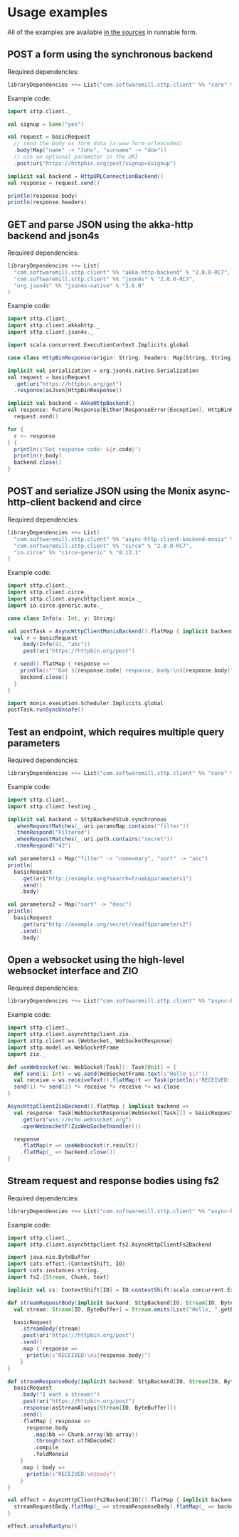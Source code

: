 # Usage examples

All of the examples are available [in the sources](https://github.com/softwaremill/sttp/blob/master/examples/src/main/scala/sttp/client/examples) in runnable form.

## POST a form using the synchronous backend

Required dependencies:

```scala            
libraryDependencies ++= List("com.softwaremill.sttp.client" %% "core" % "2.0.0-RC7")
```

Example code:

```scala
import sttp.client._

val signup = Some("yes")

val request = basicRequest
  // send the body as form data (x-www-form-urlencoded)
  .body(Map("name" -> "John", "surname" -> "doe"))
  // use an optional parameter in the URI
  .post(uri"https://httpbin.org/post?signup=$signup")

implicit val backend = HttpURLConnectionBackend()
val response = request.send()

println(response.body)
println(response.headers)
```

## GET and parse JSON using the akka-http backend and json4s

Required dependencies:

```scala
libraryDependencies ++= List(
  "com.softwaremill.sttp.client" %% "akka-http-backend" % "2.0.0-RC7",
  "com.softwaremill.sttp.client" %% "json4s" % "2.0.0-RC7",
  "org.json4s" %% "json4s-native" % "3.6.0"
)
```

Example code:

```scala
import sttp.client._
import sttp.client.akkahttp._
import sttp.client.json4s._

import scala.concurrent.ExecutionContext.Implicits.global

case class HttpBinResponse(origin: String, headers: Map[String, String])

implicit val serialization = org.json4s.native.Serialization
val request = basicRequest
  .get(uri"https://httpbin.org/get")
  .response(asJson[HttpBinResponse])

implicit val backend = AkkaHttpBackend()
val response: Future[Response[Either[ResponseError[Exception], HttpBinResponse]]] =
  request.send()

for {
  r <- response
} {
  println(s"Got response code: ${r.code}")
  println(r.body)
  backend.close()
}                             
```

## POST and serialize JSON using the Monix async-http-client backend and circe

Required dependencies:

```scala
libraryDependencies ++= List(
  "com.softwaremill.sttp.client" %% "async-http-client-backend-monix" % "2.0.0-RC7",
  "com.softwaremill.sttp.client" %% "circe" % "2.0.0-RC7",
  "io.circe" %% "circe-generic" % "0.12.1"
)
```

Example code:

```scala
import sttp.client._
import sttp.client.circe._               
import sttp.client.asynchttpclient.monix._
import io.circe.generic.auto._

case class Info(x: Int, y: String)

val postTask = AsyncHttpClientMonixBackend().flatMap { implicit backend =>
  val r = basicRequest
    .body(Info(91, "abc"))
    .post(uri"https://httpbin.org/post")

  r.send().flatMap { response =>
    println(s"""Got ${response.code} response, body:\n${response.body}""")
    backend.close()
  }
}

import monix.execution.Scheduler.Implicits.global
postTask.runSyncUnsafe()
```

## Test an endpoint, which requires multiple query parameters

Required dependencies:

```scala
libraryDependencies ++= List("com.softwaremill.sttp.client" %% "core" % "2.0.0-RC7")
```

Example code:

```scala
import sttp.client._
import sttp.client.testing._

implicit val backend = SttpBackendStub.synchronous
  .whenRequestMatches(_.uri.paramsMap.contains("filter"))
  .thenRespond("Filtered")
  .whenRequestMatches(_.uri.path.contains("secret"))
  .thenRespond("42")

val parameters1 = Map("filter" -> "name=mary", "sort" -> "asc")
println(
  basicRequest
    .get(uri"http://example.org?search=true&$parameters1")
    .send()
    .body)

val parameters2 = Map("sort" -> "desc")
println(
  basicRequest
    .get(uri"http://example.org/secret/read?$parameters2")
    .send()
    .body)
```

## Open a websocket using the high-level websocket interface and ZIO

Required dependencies:

```scala
libraryDependencies ++= List("com.softwaremill.sttp.client" %% "async-http-client-backend-zio" % "2.0.0-RC7")
```

Example code:

```scala
import sttp.client._
import sttp.client.asynchttpclient.zio._
import sttp.client.ws.{WebSocket, WebSocketResponse}
import sttp.model.ws.WebSocketFrame
import zio._

def useWebsocket(ws: WebSocket[Task]): Task[Unit] = {
  def send(i: Int) = ws.send(WebSocketFrame.text(s"Hello $i!"))
  val receive = ws.receiveText().flatMap(t => Task(println(s"RECEIVED: $t")))
  send(1) *> send(2) *> receive *> receive *> ws.close
}

AsyncHttpClientZioBackend().flatMap { implicit backend =>
  val response: Task[WebSocketResponse[WebSocket[Task]]] = basicRequest
    .get(uri"wss://echo.websocket.org")
    .openWebsocketF(ZioWebSocketHandler())

  response
    .flatMap(r => useWebsocket(r.result))
    .flatMap(_ => backend.close())
}
```

## Stream request and response bodies using fs2

Required dependencies:

```scala
libraryDependencies ++= List("com.softwaremill.sttp.client" %% "async-http-client-backend-fs2" % "2.0.0-RC7")
```

Example code:

```scala
import sttp.client._
import sttp.client.asynchttpclient.fs2.AsyncHttpClientFs2Backend

import java.nio.ByteBuffer
import cats.effect.{ContextShift, IO}
import cats.instances.string._
import fs2.{Stream, Chunk, text}

implicit val cs: ContextShift[IO] = IO.contextShift(scala.concurrent.ExecutionContext.Implicits.global)

def streamRequestBody(implicit backend: SttpBackend[IO, Stream[IO, ByteBuffer], NothingT]): IO[Unit] = {
  val stream: Stream[IO, ByteBuffer] = Stream.emits(List("Hello, ".getBytes, "world".getBytes)).map(ByteBuffer.wrap)

  basicRequest
    .streamBody(stream)
    .post(uri"https://httpbin.org/post")
    .send()
    .map { response =>
      println(s"RECEIVED:\n${response.body}")
    }
}

def streamResponseBody(implicit backend: SttpBackend[IO, Stream[IO, ByteBuffer], NothingT]): IO[Unit] = {
  basicRequest
    .body("I want a stream!")
    .post(uri"https://httpbin.org/post")
    .response(asStreamAlways[Stream[IO, ByteBuffer]])
    .send()
    .flatMap { response =>
      response.body
        .map(bb => Chunk.array(bb.array))
        .through(text.utf8DecodeC)
        .compile
        .foldMonoid
    }
    .map { body =>
      println(s"RECEIVED:\n$body")
    }
}

val effect = AsyncHttpClientFs2Backend[IO]().flatMap { implicit backend =>
  streamRequestBody.flatMap(_ => streamResponseBody).flatMap(_ => backend.close())
}

effect.unsafeRunSync()
``` 

